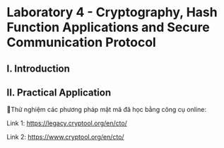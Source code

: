 
# Laboratory 4 - Cryptography, Hash Function Applications and Secure Communication Protocol
## I. Introduction


## II. Practical Application
Thử nghiệm các phương pháp mật mã đã học bằng công cụ online:

Link 1: https://legacy.cryptool.org/en/cto/

Link 2: https://www.cryptool.org/en/cto/
